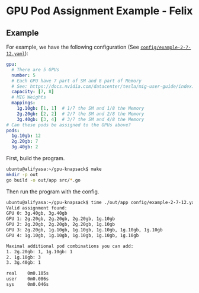 # GPU Pod Assignment Example - Felix

## Example

For example, we have the following configuration (See [`config/example-2-7-12.yaml`](config/example-2-7-12.yaml)):

```yaml
gpu:
  # There are 5 GPUs
  number: 5
  # Each GPU have 7 part of SM and 8 part of Memory
  # See: https://docs.nvidia.com/datacenter/tesla/mig-user-guide/index.html#id15
  capacity: [7, 8]
  # MIG Weights
  mappings:
    1g.10gb: [1, 1]  # 1/7 the SM and 1/8 the Memory
    2g.20gb: [2, 2]  # 2/7 the SM and 2/8 the Memory
    3g.40gb: [3, 4]  # 3/7 the SM and 4/8 the Memory
# Can these pods be assigned to the GPUs above?
pods:
  1g.10gb: 12  
  2g.20gb: 7
  3g.40gb: 2
  ```

First, build the program.

```sh
ubuntu@alifyasa:~/gpu-knapsack$ make
mkdir -p out
go build -o out/app src/*.go
```

Then run the program with the config.

```sh
ubuntu@alifyasa:~/gpu-knapsack$ time ./out/app config/example-2-7-12.yaml
Valid assignment found:
GPU 0: 3g.40gb, 3g.40gb
GPU 1: 2g.20gb, 2g.20gb, 2g.20gb, 1g.10gb
GPU 2: 2g.20gb, 2g.20gb, 2g.20gb, 1g.10gb
GPU 3: 2g.20gb, 1g.10gb, 1g.10gb, 1g.10gb, 1g.10gb, 1g.10gb
GPU 4: 1g.10gb, 1g.10gb, 1g.10gb, 1g.10gb, 1g.10gb

Maximal additional pod combinations you can add:
1. 2g.20gb: 1, 1g.10gb: 1
2. 1g.10gb: 3
3. 3g.40gb: 1

real    0m0.105s
user    0m0.086s
sys     0m0.046s
```
